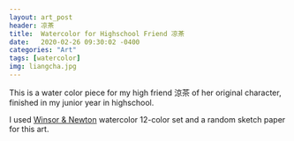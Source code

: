 ```yaml
---
layout: art_post
header: 凉茶
title:  Watercolor for Highschool Friend 凉茶
date:   2020-02-26 09:30:02 -0400
categories: "Art"
tags: [watercolor]
img: liangcha.jpg
---
```


This is a water color piece for my high friend 涼茶 of her original character, finished in my junior year in highschool. 

I used [Winsor & Newton][wn wc pan] watercolor 12-color set and a random sketch paper for this art.

[wn wc pan]: https://www.winsornewton.com/na/shop/water-colour/water-colour-sets/cotman-water-colours-blue-box-12-half-pans-set-0390453